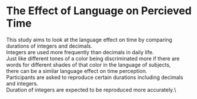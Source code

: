 # The Effect of Language on Percieved Time

This study aims to look at the language effect on time by comparing durations of integers and decimals.\
Integers are used more frequently than decimals in daily life.\
Just like different tones of a color being discriminated more if there are words for different shades of that color in the language of subjects,\
there can be a similar language effect on time perception. \
Participants are asked to reproduce certain durations including decimals and integers.\
Duration of integers are expected to be reproduced more accurately.\
